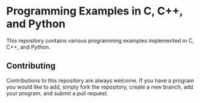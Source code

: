 # Programming Examples in C, C++, and Python
This repository contains various programming examples implemented in C, C++, and Python.

## Contributing
Contributions to this repository are always welcome. If you have a program you would like to add, simply fork the repository, create a new branch, add your program, and submit a pull request.

